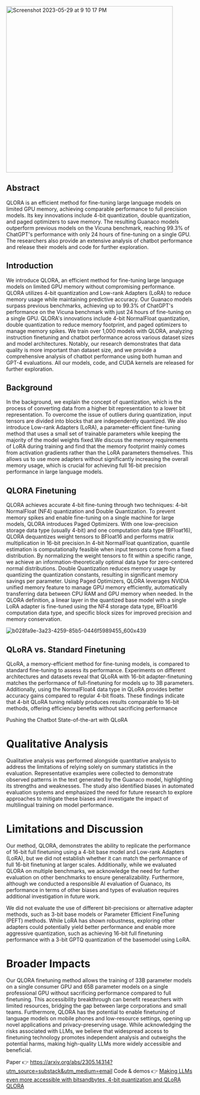 
<img width="446" alt="Screenshot 2023-05-29 at 9 10 17 PM" src="https://github.com/rashmimarganiatgithub/LLMS_in_2023/assets/24475962/d73d27a8-68e2-4fe6-a7ee-88c05eed776d">


## Abstract

QLORA is an efficient method for fine-tuning large language models on limited GPU memory, achieving comparable performance to full precision models. 
Its key innovations include 4-bit quantization, double quantization, and paged optimizers to save memory. 
The resulting Guanaco models outperform previous models on the Vicuna benchmark, reaching 99.3% of ChatGPT's performance with only 24 hours of fine-tuning on a single GPU. 
The researchers also provide an extensive analysis of chatbot performance and release their models and code for further exploration.



## Introduction

We introduce QLORA, an efficient method for fine-tuning large language models on limited GPU memory without compromising performance. 
QLORA utilizes 4-bit quantization and Low-rank Adapters (LoRA) to reduce memory usage while maintaining predictive accuracy. 
Our Guanaco models surpass previous benchmarks, achieving up to 99.3% of ChatGPT's performance on the Vicuna benchmark with just 24 hours of fine-tuning on a single GPU.
QLORA's innovations include 4-bit NormalFloat quantization, double quantization to reduce memory footprint, and paged optimizers to manage memory spikes. 
We train over 1,000 models with QLORA, analyzing instruction finetuning and chatbot performance across various dataset sizes and model architectures. 
Notably, our research demonstrates that data quality is more important than dataset size, and we provide a comprehensive analysis of chatbot performance using both human and GPT-4 
evaluations. All our models, code, and CUDA kernels are released for further exploration.


## Background

In the background, we explain the concept of quantization, which is the process of converting data from a higher bit representation to a 
lower bit representation. To overcome the issue of outliers during quantization, input tensors are divided into blocks that are independently quantized. 
We also introduce Low-rank Adapters (LoRA), a parameter-efficient fine-tuning method that uses a small set of trainable parameters while keeping the majority of 
the model weights fixed.We discuss the memory requirements of LoRA during training and find that the memory footprint mainly comes from activation gradients 
rather than the LoRA parameters themselves. This allows us to use more adapters without significantly increasing the overall memory usage, which is crucial for achieving 
full 16-bit precision performance in large language models.


## QLORA Finetuning

QLORA achieves accurate 4-bit fine-tuning through two techniques: 4-bit NormalFloat (NF4) quantization and Double Quantization. 
To prevent memory spikes and enable fine-tuning on a single machine for large models, QLORA introduces Paged Optimizers. 
With one low-precision storage data type (usually 4-bit) and one computation data type (BFloat16), QLORA dequantizes weight tensors to BFloat16 and performs matrix 
multiplication in 16-bit precision.In 4-bit NormalFloat quantization, quantile estimation is computationally feasible when input tensors 
come from a fixed distribution. By normalizing the weight tensors to fit within a specific range, we achieve an information-theoretically optimal data type for 
zero-centered normal distributions. Double Quantization reduces memory usage by quantizing the quantization constants, resulting in significant memory savings per parameter.
Using Paged Optimizers, QLORA leverages NVIDIA unified memory feature to manage GPU memory efficiently, automatically 
transferring data between CPU RAM and GPU memory when needed. In the QLORA definition, a linear layer in the quantized base model with a single LoRA adapter is 
fine-tuned using the NF4 storage data type, BFloat16 computation data type, and specific block sizes for improved precision and memory conservation.

![b028fa9e-3a23-4259-85b5-0446f5989455_600x439](https://github.com/rashmimarganiatgithub/LLMS_in_2023/assets/24475962/e8f58d42-cbdd-4735-a75b-7103ce978e42)


## QLoRA vs. Standard Finetuning

QLoRA, a memory-efficient method for fine-tuning models, is compared to standard fine-tuning to assess its performance. Experiments on different architectures and datasets reveal that QLoRA with 16-bit adapter-finetuning matches the performance of full-finetuning for models up to 3B parameters. Additionally, using the NormalFloat4 data type in QLoRA provides better accuracy gains compared to regular 4-bit floats. These findings indicate that 4-bit QLoRA tuning reliably produces results comparable to 16-bit methods, offering efficiency benefits without sacrificing performance

Pushing the Chatbot State-of-the-art with QLoRA


# Qualitative Analysis

Qualitative analysis was performed alongside quantitative analysis to address the limitations of relying solely on summary statistics in the evaluation. Representative examples were collected to demonstrate observed patterns in the text generated by the Guanaco model, highlighting its strengths and weaknesses. The study also identified biases in automated evaluation systems and emphasized the need for future research to explore approaches to mitigate these biases and investigate the impact of multilingual training on model performance.

# Limitations and Discussion

Our method, QLORA, demonstrates the ability to replicate the performance of 16-bit full finetuning using a 4-bit base model and Low-rank Adapters (LoRA), but we did not establish whether it can match the performance of full 16-bit finetuning at larger scales. Additionally, while we evaluated QLORA on multiple benchmarks, we acknowledge the need for further evaluation on other benchmarks to ensure generalizability. Furthermore, although we conducted a responsible AI evaluation of Guanaco, its performance in terms of other biases and types of evaluation requires additional investigation in future work.

We did not evaluate the use of different bit-precisions or alternative adapter methods, such as 3-bit base models or Parameter Efficient FineTuning (PEFT) methods. While LoRA has shown robustness, exploring other adapters could potentially yield better performance and enable more aggressive quantization, such as achieving 16-bit full finetuning performance with a 3-bit GPTQ quantization of the basemodel using LoRA.


# Broader Impacts

Our QLORA finetuning method allows the training of 33B parameter models on a single consumer GPU and 65B parameter models on a single professional GPU without sacrificing performance compared to full finetuning. This accessibility breakthrough can benefit researchers with limited resources, bridging the gap between large corporations and small teams. Furthermore, QLORA has the potential to enable finetuning of language models on mobile phones and low-resource settings, opening up novel applications and privacy-preserving usage. While acknowledging the risks associated with LLMs, we believe that widespread access to finetuning technology promotes independent analysis and outweighs the potential harms, making high-quality LLMs more widely accessible and beneficial.

Paper  👉 https://arxiv.org/abs/2305.14314?utm_source=substack&utm_medium=email
Code & demos 👉 [Making LLMs even more accessible with bitsandbytes, 4-bit quantization and QLoRA
](https://huggingface.co/blog/4bit-transformers-bitsandbytes?utm_source=substack&utm_medium=email) [QLORA](https://github.com/artidoro/qlora)
